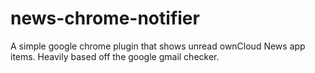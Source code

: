 news-chrome-notifier
====================

A simple google chrome plugin that shows unread ownCloud News app items. Heavily based off the google gmail checker.
